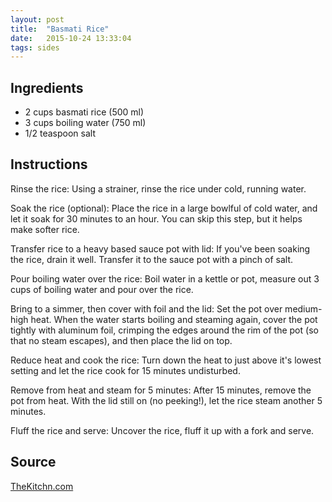 ```yaml
---
layout: post
title:  "Basmati Rice"
date:   2015-10-24 13:33:04
tags: sides
---
```


Ingredients
-----------
- 2 cups basmati rice (500 ml) 
- 3 cups boiling water (750 ml) 
- 1/2 teaspoon salt

Instructions
------------

Rinse the rice: Using a strainer, rinse the rice under cold, running water.

Soak the rice (optional): Place the rice in a large bowlful of cold water, and
let it soak for 30 minutes to an hour. You can skip this step, but it helps
make softer rice.

Transfer rice to a heavy based sauce pot with lid: If you've been soaking the
rice, drain it well. Transfer it to the sauce pot with a pinch of salt.

Pour boiling water over the rice: Boil water in a kettle or pot, measure out 3
cups of boiling water and pour over the rice.

Bring to a simmer, then cover with foil and the lid: Set the pot over
medium-high heat. When the water starts boiling and steaming again, cover the
pot tightly with aluminum foil, crimping the edges around the rim of the pot
(so that no steam escapes), and then place the lid on top.

Reduce heat and cook the rice: Turn down the heat to just above it's lowest
setting and let the rice cook for 15 minutes undisturbed.

Remove from heat and steam for 5 minutes: After 15 minutes, remove the pot from
heat. With the lid still on (no peeking!), let the rice steam another 5
minutes.

Fluff the rice and serve: Uncover the rice, fluff it up with a fork and serve.

Source
------
[TheKitchn.com](http://www.thekitchn.com/how-to-cook-perfect-basmati-rice-cooking-lessons-from-the-kitchn-211157#recipe)

